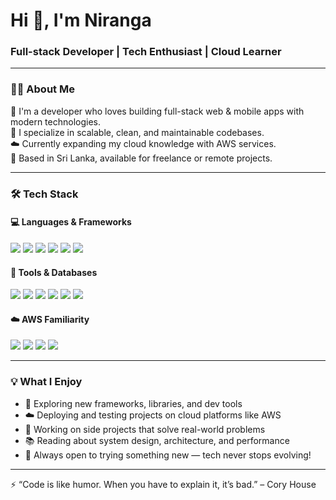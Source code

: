 <h1>Hi 👋, I'm Niranga</h1>
<h3>Full-stack Developer | Tech Enthusiast | Cloud Learner</h3>

---

### 🧑‍💻 About Me

🚀 I'm a developer who loves building full-stack web & mobile apps with modern technologies.  
🔧 I specialize in scalable, clean, and maintainable codebases.  
☁️ Currently expanding my cloud knowledge with AWS services.  
📍 Based in Sri Lanka, available for freelance or remote projects.

---

### 🛠️ Tech Stack

#### 💻 Languages & Frameworks
<p align="left">
  <img src="https://img.shields.io/badge/Angular-DD0031?style=for-the-badge&logo=angular&logoColor=white" />
  <img src="https://img.shields.io/badge/Flutter-02569B?style=for-the-badge&logo=flutter&logoColor=white" />
  <img src="https://img.shields.io/badge/TypeScript-3178C6?style=for-the-badge&logo=typescript&logoColor=white" />
  <img src="https://img.shields.io/badge/JavaScript-F7DF1E?style=for-the-badge&logo=javascript&logoColor=black" />
  <img src="https://img.shields.io/badge/Node.js-339933?style=for-the-badge&logo=node.js&logoColor=white" />
  <img src="https://img.shields.io/badge/NestJS-E0234E?style=for-the-badge&logo=nestjs&logoColor=white" />
</p>

#### 🧰 Tools & Databases
<p align="left">
  <img src="https://img.shields.io/badge/MongoDB-47A248?style=for-the-badge&logo=mongodb&logoColor=white" />
  <img src="https://img.shields.io/badge/PostgreSQL-4169E1?style=for-the-badge&logo=postgresql&logoColor=white" />
  <img src="https://img.shields.io/badge/Firebase-FFCA28?style=for-the-badge&logo=firebase&logoColor=black" />
  <img src="https://img.shields.io/badge/Git-F05032?style=for-the-badge&logo=git&logoColor=white" />
  <img src="https://img.shields.io/badge/Postman-FF6C37?style=for-the-badge&logo=postman&logoColor=white" />
  <img src="https://img.shields.io/badge/VS_Code-007ACC?style=for-the-badge&logo=visual-studio-code&logoColor=white" />
</p>

#### ☁️ AWS Familiarity
<p align="left">
  <img src="https://img.shields.io/badge/AWS Lambda-FF9900?style=for-the-badge&logo=amazonaws&logoColor=white" />
  <img src="https://img.shields.io/badge/AWS S3-569A31?style=for-the-badge&logo=amazonaws&logoColor=white" />
  <img src="https://img.shields.io/badge/AWS IAM-232F3E?style=for-the-badge&logo=amazonaws&logoColor=white" />
  <img src="https://img.shields.io/badge/AWS CloudWatch-FF4F00?style=for-the-badge&logo=amazonaws&logoColor=white" />
</p>

---

### 💡 What I Enjoy

- 🧪 Exploring new frameworks, libraries, and dev tools
- ☁️ Deploying and testing projects on cloud platforms like AWS
- 🧩 Working on side projects that solve real-world problems
- 📚 Reading about system design, architecture, and performance
- 🎯 Always open to trying something new — tech never stops evolving!

---

<p>
  ⚡ “Code is like humor. When you have to explain it, it’s bad.” – Cory House
</p>
